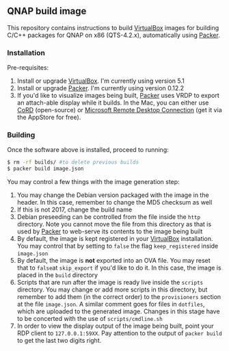 ## QNAP build image

This repository contains instructions to build [VirtualBox][] images for
building C/C++ packages for QNAP on x86 (QTS-4.2.x), automatically using
[Packer][].


### Installation

Pre-requisites:

1. Install or upgrade [VirtualBox][]. I'm currently using version 5.1
2. Install or upgrade [Packer][]. I'm currently using version 0.12.2
3. If you'd like to visualize images being built, [Packer][] uses VRDP to
   export an attach-able display while it builds. In the Mac, you can either
   use [CoRD][] (open-source) or [Microsoft Remote Desktop Connection][] (get
   it via the AppStore for free).


### Building

Once the software above is installed, proceed to running:

```sh
$ rm -rf builds/ #to delete previous builds
$ packer build image.json
```

You may control a few things with the image generation step:

1. You may change the Debian version packaged with the image in the header. In
   this case, remember to change the MD5 checksum as well
2. If this is not 2017, change the build name
3. Debian preseeding can be controlled from the file inside the `http`
   directory. Note you cannot move the file from this directory as that is used
   by [Packer][] to web-serve its contents to the image being built
4. By default, the image is kept registered in your [VirtualBox][]
   installation. You may control that by setting to `false` the flag
   `keep_registered` inside `image.json`
5. By default, the image is **not** exported into an OVA file. You may reset
   that to `false`at `skip_export` if you'd like to do it. In this case, the
   image is placed in the `build` directory
6. Scripts that are run after the image is ready live inside the `scripts`
   directory. You may change or add more scripts in this directory, but
   remember to add them (in the correct order) to the `provisioners` section at
   the file `image.json`. A similar comment goes for files in `dotfiles`, which
   are uploaded to the generated image. Changes in this stage have to be
   concerted with the use of `scripts/cmdline.sh`
7. In order to view the display output of the image being built, point your RDP
   client to `127.0.0.1:59XX`. Pay attention to the output of `packer build` to
   get the last two digits right.


[VirtualBox]: https://www.virtualbox.org
[Packer]: https://www.packer.io
[CoRD]: http://cord.sourceforge.net
[Microsoft Remote Desktop Connection]: https://itunes.apple.com/us/app/microsoft-remote-desktop/id715768417?mt=12#
